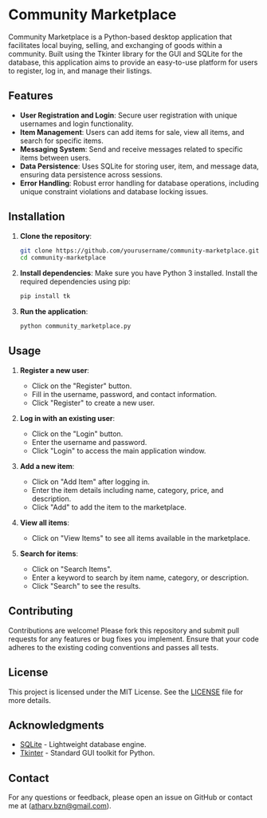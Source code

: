 # Community Marketplace

Community Marketplace is a Python-based desktop application that facilitates local buying, selling, and exchanging of goods within a community. Built using the Tkinter library for the GUI and SQLite for the database, this application aims to provide an easy-to-use platform for users to register, log in, and manage their listings.

## Features

- **User Registration and Login**: Secure user registration with unique usernames and login functionality.
- **Item Management**: Users can add items for sale, view all items, and search for specific items.
- **Messaging System**: Send and receive messages related to specific items between users.
- **Data Persistence**: Uses SQLite for storing user, item, and message data, ensuring data persistence across sessions.
- **Error Handling**: Robust error handling for database operations, including unique constraint violations and database locking issues.

## Installation

1. **Clone the repository**:
    ```sh
    git clone https://github.com/yourusername/community-marketplace.git
    cd community-marketplace
    ```

2. **Install dependencies**:
    Make sure you have Python 3 installed. Install the required dependencies using pip:
    ```sh
    pip install tk
    ```

3. **Run the application**:
    ```sh
    python community_marketplace.py
    ```

## Usage

1. **Register a new user**:
    - Click on the "Register" button.
    - Fill in the username, password, and contact information.
    - Click "Register" to create a new user.

2. **Log in with an existing user**:
    - Click on the "Login" button.
    - Enter the username and password.
    - Click "Login" to access the main application window.

3. **Add a new item**:
    - Click on "Add Item" after logging in.
    - Enter the item details including name, category, price, and description.
    - Click "Add" to add the item to the marketplace.

4. **View all items**:
    - Click on "View Items" to see all items available in the marketplace.

5. **Search for items**:
    - Click on "Search Items".
    - Enter a keyword to search by item name, category, or description.
    - Click "Search" to see the results.

## Contributing

Contributions are welcome! Please fork this repository and submit pull requests for any features or bug fixes you implement. Ensure that your code adheres to the existing coding conventions and passes all tests.

## License

This project is licensed under the MIT License. See the [LICENSE](LICENSE) file for more details.

## Acknowledgments

- [SQLite](https://www.sqlite.org/) - Lightweight database engine.
- [Tkinter](https://docs.python.org/3/library/tkinter.html) - Standard GUI toolkit for Python.

## Contact

For any questions or feedback, please open an issue on GitHub or contact me at (atharv.bzn@gmail.com).
